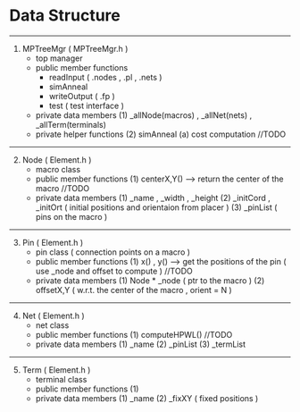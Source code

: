 # Data Structure
----------------------------------------------------------------
1. MPTreeMgr ( MPTreeMgr.h )
   - top manager
   - public member functions
      + readInput ( .nodes , .pl , .nets ) 
      + simAnneal
      + writeOutput ( .fp )
      + test ( test interface )
   - private data members
      (1) _allNode(macros) , _allNet(nets) , _allTerm(terminals)
   - private helper functions 
      (2) simAnneal
      (a) cost computation //TODO
-----------------------------------------------------------------
2. Node ( Element.h ) 
   - macro class
   - public member functions 
      (1) centerX,Y() --> return the center of the macro //TODO 
   - private data members
      (1) _name , _width , _height
      (2) _initCord , _initOrt ( initial positions and orientaion from placer )
      (3) _pinList ( pins on the macro )

-----------------------------------------------------------------
3. Pin ( Element.h ) 
   - pin class ( connection points on a macro )
   - public member functions
      (1) x() , y() --> get the positions of the pin ( use _node and offset to compute ) //TODO
   - private data members
      (1) Node * _node ( ptr to the macro )
      (2) offsetX,Y ( w.r.t. the center of the macro , orient = N )
-----------------------------------------------------------------
4. Net ( Element.h ) 
   - net class
   - public member functions
      (1) computeHPWL() //TODO
   - private data members
      (1) _name
      (2) _pinList
      (3) _termList
-----------------------------------------------------------------
5. Term ( Element.h ) 
   - terminal class
   - public member functions
     (1) 
   - private data members
     (1) _name
     (2) _fixXY ( fixed positions ) 
